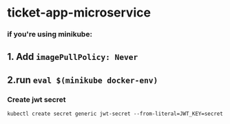 # ticket-app-microservice

### if you're using minikube:
## 1. Add `imagePullPolicy: Never`
## 2.run `eval $(minikube docker-env)`

### Create jwt secret
`kubectl create secret generic jwt-secret --from-literal=JWT_KEY=secret`

